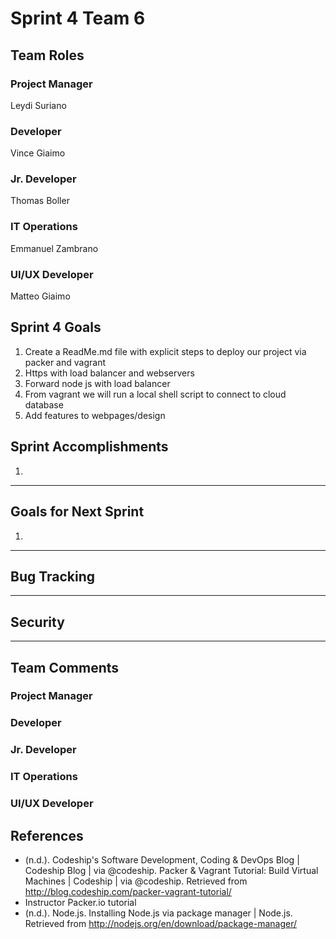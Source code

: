 # Sprint 4 Team 6

## Team Roles

### Project Manager
Leydi Suriano

### Developer
Vince Giaimo

### Jr. Developer
Thomas Boller

### IT Operations
Emmanuel Zambrano

### UI/UX Developer
Matteo Giaimo

## Sprint 4 Goals

1. Create a ReadMe.md file with explicit steps to deploy our project via packer and vagrant
2. Https with load balancer and webservers
3. Forward node js with load balancer
4. From vagrant we will run a local shell script to connect to cloud database
5. Add features to webpages/design

## Sprint Accomplishments

1. 
***********************************


## Goals for Next Sprint
1. 
***********************************



## Bug Tracking
***********************************




## Security
***********************************




## Team Comments

### Project Manager




### Developer




### Jr. Developer




### IT Operations




### UI/UX Developer




## References

- (n.d.). Codeship's Software Development, Coding & DevOps Blog | Codeship Blog | via @codeship. Packer & Vagrant Tutorial: Build Virtual Machines | Codeship | via @codeship. Retrieved from http://blog.codeship.com/packer-vagrant-tutorial/
- Instructor Packer.io tutorial
- (n.d.). Node.js. Installing Node.js via package manager | Node.js. Retrieved from http://nodejs.org/en/download/package-manager/
